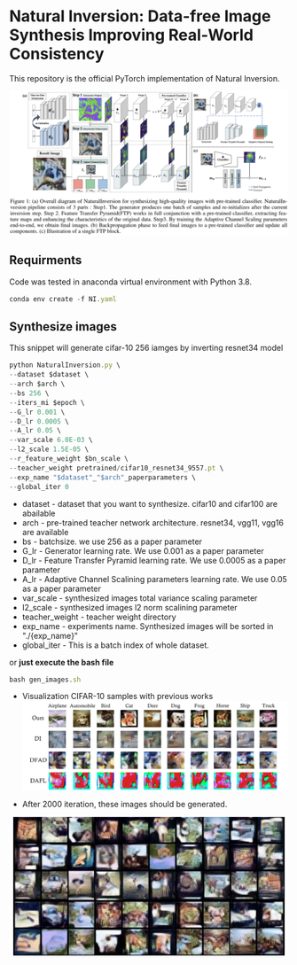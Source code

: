 # Natural Inversion: Data-free Image Synthesis Improving Real-World Consistency

This repository is the official PyTorch implementation of Natural Inversion.

![figure/overall.png](figure/overall.png)

## Requirments

Code was tested in anaconda virtual environment with Python 3.8.

```jsx
conda env create -f NI.yaml
```

## Synthesize images

This snippet will generate cifar-10 256 iamges by inverting resnet34 model

```jsx
python NaturalInversion.py \
--dataset $dataset \
--arch $arch \
--bs 256 \
--iters_mi $epoch \
--G_lr 0.001 \
--D_lr 0.0005 \
--A_lr 0.05 \
--var_scale 6.0E-03 \
--l2_scale 1.5E-05 \
--r_feature_weight $bn_scale \
--teacher_weight pretrained/cifar10_resnet34_9557.pt \
--exp_name "$dataset"_"$arch"_paperparameters \
--global_iter 0
```

- dataset - dataset that you want to synthesize. cifar10 and cifar100 are abailable
- arch - pre-trained teacher network architecture. resnet34, vgg11, vgg16 are available
- bs - batchsize. we use 256 as a paper parameter
- G_lr - Generator learning rate. We use 0.001 as a paper parameter
- D_lr - Feature Transfer Pyramid learning rate. We use 0.0005 as a paper parameter
- A_lr - Adaptive Channel Scalining parameters learning rate. We use 0.05 as a paper parameter
- var_scale - synthesized images total variance scaling parameter
- l2_scale -  synthesized images l2 norm scalining parameter
- teacher_weight - teacher weight directory
- exp_name - experiments name. Synthesized images will be sorted in "./{exp_name}"
- global_iter - This is a batch index of whole dataset.

or **just execute the bash file**

```jsx
bash gen_images.sh
```
- Visualization CIFAR-10 samples with previous works
![figure/visulaize1.png](figure/visualize1.png)

- After 2000 iteration, these images should be generated.

![figure/batch2.png](figure/batch2.png)



